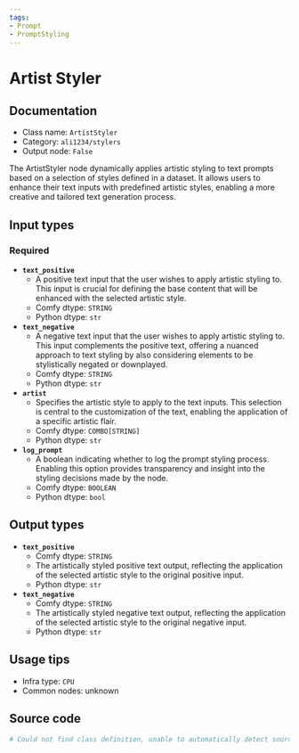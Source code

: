 ```yaml
---
tags:
- Prompt
- PromptStyling
---
```


# Artist Styler
## Documentation
- Class name: `ArtistStyler`
- Category: `ali1234/stylers`
- Output node: `False`

The ArtistStyler node dynamically applies artistic styling to text prompts based on a selection of styles defined in a dataset. It allows users to enhance their text inputs with predefined artistic styles, enabling a more creative and tailored text generation process.
## Input types
### Required
- **`text_positive`**
    - A positive text input that the user wishes to apply artistic styling to. This input is crucial for defining the base content that will be enhanced with the selected artistic style.
    - Comfy dtype: `STRING`
    - Python dtype: `str`
- **`text_negative`**
    - A negative text input that the user wishes to apply artistic styling to. This input complements the positive text, offering a nuanced approach to text styling by also considering elements to be stylistically negated or downplayed.
    - Comfy dtype: `STRING`
    - Python dtype: `str`
- **`artist`**
    - Specifies the artistic style to apply to the text inputs. This selection is central to the customization of the text, enabling the application of a specific artistic flair.
    - Comfy dtype: `COMBO[STRING]`
    - Python dtype: `str`
- **`log_prompt`**
    - A boolean indicating whether to log the prompt styling process. Enabling this option provides transparency and insight into the styling decisions made by the node.
    - Comfy dtype: `BOOLEAN`
    - Python dtype: `bool`
## Output types
- **`text_positive`**
    - Comfy dtype: `STRING`
    - The artistically styled positive text output, reflecting the application of the selected artistic style to the original positive input.
    - Python dtype: `str`
- **`text_negative`**
    - Comfy dtype: `STRING`
    - The artistically styled negative text output, reflecting the application of the selected artistic style to the original negative input.
    - Python dtype: `str`
## Usage tips
- Infra type: `CPU`
- Common nodes: unknown


## Source code
```python
# Could not find class definition, unable to automatically detect source code
```

